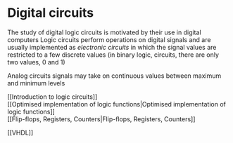 # Digital circuits
The study of digital logic circuits is motivated by their use in digital computers
Logic circuits perform operations on digital signals and are usually implemented as *electronic circuits* in which the signal values are restricted to a few discrete values (in binary logic, circuits, there are only two values, 0 and 1)

Analog circuits signals may take on continuous values between maximum and minimum levels


[[Introduction to logic circuits]]<br>
[[Optimised implementation of logic functions|Optimised implementation of logic functions]]<br>
[[Flip-flops, Registers, Counters|Flip-flops, Registers, Counters]]


[[VHDL]]
